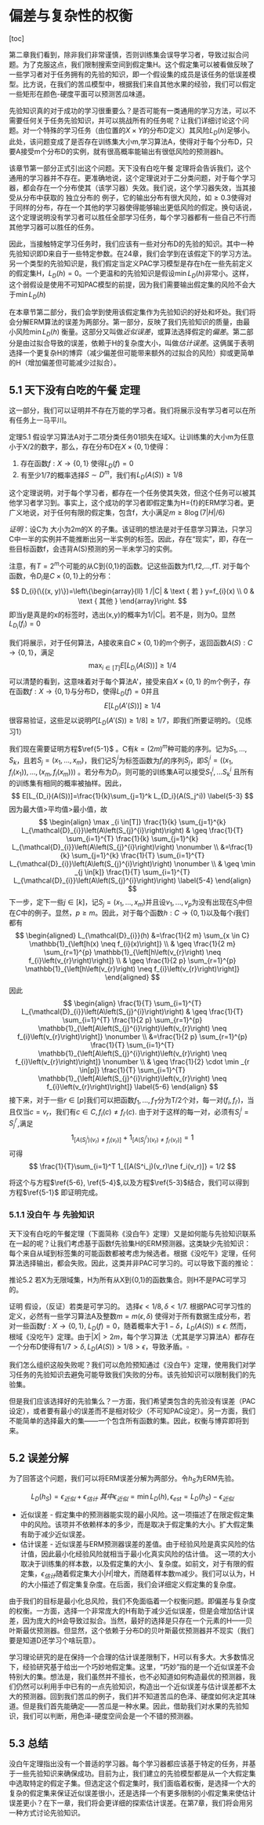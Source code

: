 # 偏差与复杂性的权衡

[toc]

第二章我们看到，除非我们非常谨慎，否则训练集会误导学习者，导致过拟合问题。为了克服这点，我们限制搜索空间到假定集H。这个假定集可以被看做反映了一些学习者对于任务拥有的先验的知识，即一个假设集的成员是该任务的低误差模型。比方说，在我们的苦瓜模型中，根据我们来自其他水果的经验，我们可以假定一些矩形在颜色-硬度平面可以预测苦瓜味道。

先验知识真的对于成功的学习很重要么？是否可能有一类通用的学习方法，可以不需要任何关于任务先验知识，并可以挑战所有的任务呢？让我们详细讨论这个问题。对一个特殊的学习任务（由位置的$X\times Y$的分布D定义）其风险$L_D(h)$足够小。此处，该问题变成了是否存在训练集大小m,学习算法A，使得对于每个分布D，只要A接受m个分布D的实例，就有很高概率能输出有很低风险的预测器h。

该章节第一部分正式引出这个问题。天下没有白吃午餐 定理将会告诉我们，这个通用的学习器并不存在。更准确地说，这个定理说对于二分类问题，对于每个学习器，都会存在一个分布使其（该学习器）失效。我们说，这个学习器失效，当其接受从分布中获取的 独立分布的 例子，它的输出分布有很大风险，如$\ge 0.3$使得对于同样的分布，存在一个其他的学习器使得能够输出更低风险的假定。换句话说，这个定理说明没有学习者可以胜任全部学习任务，每个学习器都有一些自己不行而其他学习器可以胜任的任务。

因此，当接触特定学习任务时，我们应该有一些对分布D的先验的知识。其中一种先验知识即D来自于一些特定参数。在24章，我们会学到在该假定下的学习方法。另一个类型的先验知识是，我们假定当定义PAC学习模型是存在h在一些先前定义的假定集H，$L_D(h)=0$。一个更温和的先验知识是假设$\min L_D(h)$非常小。这样，这个弱假设是使用不可知PAC模型的前提，因为我们需要输出假定集的风险不会大于$\min L_D(h)$

在本章节第二部分，我们会学到使用该假定集作为先验知识的好处和坏处。我们将会分解ERM算法的误差为两部分。第一部分，反映了我们先验知识的质量，由最小风险$\min L_D(h)$ 衡量。这部分又叫做*近似误差*，或算法选择假定的*偏差*。第二部分是由过拟合导致的误差，依赖于H的复杂度大小，叫做*估计误差*。这俩属于表明选择一个更复杂H的博弈（减少偏差但可能带来额外的过拟合的风险）抑或更简单的H（增加偏差但可能减少过拟合）。

## 5.1 天下没有白吃的午餐 定理

这一部分，我们可以证明并不存在万能的学习者。我们将展示没有学习者可以在所有任务上一马平川。

定理5.1 假设学习算法A对于二项分类任务01损失在域X。让训练集的大小m为任意小于X/2的数字，那么，存在分布D在$X\times \{0,1\}$使得：

1. 存在函数$f:X\to\{0,1\}$ 使得$L_D{(f)}=0$
2. 有至少1/7的概率选择$S\sim D^m$，我们有$L_D(A(S)) \ge 1/8$

这个定理说明，对于每个学习者，都存在一个任务使其失效，但这个任务可以被其他学习者学习到。事实上，这个成功的学习者即假定集为H={f}的ERM学习者。更广义地说，对于任何有限的假定集，包含f，大小满足$m\ge 8\log(7|H|/6)$

*证明*：设C为 大小为2m的X 的子集。该证明的想法是对于任意学习算法，只学习C中一半的实例并不能推断出另一半实例的标签。因此，存在“现实”，即，存在一些目标函数f，会违背A(S)预测的另一半未学习的实例。

注意，有$T=2^m$个可能的从C到{0,1}的函数。记这些函数为f1,f2,...,fT. 对于每个函数，令$D_i$是$C\times \{0,1\}$上的分布：
$$
D_{i}(\{(x, y)\})=\left\{\begin{array}{ll}
1 /|C| & \text { 若 } y=f_{i}(x) \\
0 & \text { 其他 }
\end{array}\right.
$$
即当y是真是的x的标签时，选出(x,y)的概率为1/|C|。若不是，则为0。显然$L_{D_i}(f_i)=0$

我们将展示，对于任何算法，A接收来自$C\times \{0,1\}$的m个例子，返回函数$A(S):C\to \{0,1\}$，满足
$$
\max_{i\in [T]} E[L_{D_i}(A(S))]\ge 1/4 \label{5-1}
$$
可以清楚的看到，这意味着对于每个算法A'，接受来自$X\times \{0,1\}$ 的m个例子，存在函数$f:X\to \{0,1\}$与分布D，使得$L_D(f)=0$并且
$$
E[L_D(A'(S))] \ge 1/4 \label{5-2}
$$
很容易验证，这些足以说明$P[L_D(A'(S))\ge 1/8] \ge 1/7$，即我们所要证明的。（见练习1）

我们现在需要证明方程$\ref{5-1}$ 。C有$k=(2m)^m$种可能的序列。记为$S_1,...,S_k$，且若$S_j = (x_1,...,x_m)$，我们记$S^i_j$为标签函数为$f_i$的序列$S_j$，即$S^i_j=((x_1,f_i(x_1)),...,(x_m, f_i(x_m)))$ 。若分布为$D_i$，则可能的训练集A可以接受$S_1^i,...S_k^i$ 且所有的训练集有相同的概率被抽样。因此，
$$
E[L_{D_i}(A(S))]=\frac{1}{k}\sum_{j=1}^k L_{D_i}(A(S_j^i)) \label{5-3}
$$
因为最大值>平均值>最小值，故
$$
\begin{align}
\max _{i \in[T]} \frac{1}{k} \sum_{j=1}^{k} L_{\mathcal{D}_{i}}\left(A\left(S_{j}^{i}\right)\right) & \geq \frac{1}{T} \sum_{i=1}^{T} \frac{1}{k} \sum_{j=1}^{k} L_{\mathcal{D}_{i}}\left(A\left(S_{j}^{i}\right)\right) \nonumber \\
&=\frac{1}{k} \sum_{j=1}^{k} \frac{1}{T} \sum_{i=1}^{T} L_{\mathcal{D}_{i}}\left(A\left(S_{j}^{i}\right)\right) \nonumber \\
& \geq \min _{j \in[k]} \frac{1}{T} \sum_{i=1}^{T} L_{\mathcal{D}_{i}}\left(A\left(S_{j}^{i}\right)\right) \label{5-4}
\end{align}
$$
下一步，定下一些$j\in [k]$，记$S_j=(x_1,...,x_m)$并且设$v_1,...,v_p$为没有出现在$S_j$中但在$C$中的例子。显然，$p\ge m$。因此，对于每个函数$h:C\to\{0,1\}$以及每个$i$我们都有
$$
\begin{aligned}
L_{\mathcal{D}_{i}}(h) &=\frac{1}{2 m} \sum_{x \in C} \mathbb{1}_{\left[h(x) \neq f_{i}(x)\right]} \\
& \geq \frac{1}{2 m} \sum_{r=1}^{p} \mathbb{1}_{\left[h\left(v_{r}\right) \neq f_{i}\left(v_{r}\right)\right]} \\
& \geq \frac{1}{2 p} \sum_{r=1}^{p} \mathbb{1}_{\left[h\left(v_{r}\right) \neq f_{i}\left(v_{r}\right)\right]}
\end{aligned}
$$
因此
$$
\begin{align}
\frac{1}{T} \sum_{i=1}^{T} L_{\mathcal{D}_{i}}\left(A\left(S_{j}^{i}\right)\right) & \geq \frac{1}{T} \sum_{i=1}^{T} \frac{1}{2 p} \sum_{r=1}^{p} \mathbb{1}_{\left[A\left(S_{j}^{i}\right)\left(v_{r}\right) \neq f_{i}\left(v_{r}\right)\right]} \nonumber \\
&=\frac{1}{2 p} \sum_{r=1}^{p} \frac{1}{T} \sum_{i=1}^{T} \mathbb{1}_{\left[A\left(S_{j}^{i}\right)\left(v_{r}\right) \neq f_{i}\left(v_{r}\right)\right]}  \nonumber \\
& \geq \frac{1}{2} \cdot \min _{r \in[p]} \frac{1}{T} \sum_{i=1}^{T} \mathbb{1}_{\left[A\left(S_{j}^{i}\right)\left(v_{r}\right) \neq f_{i}\left(v_{r}\right)\right]}  \label{5-6}
\end{align}
$$
接下来，对于一些$r\in[p]$我们可以把函数$f_1,...,f_T$分为T/2个对，每一对$(f_i, f_{i'})$，当且仅当$c=v_r$，我们有$c\in C, f_i(c)\ne f_{i'}(c)$. 由于对于这样的每一对，必须有$S_j^i=S_j^{i'}$,满足
$$
1_{[A(S^i_j)(v_r)\ne f_i(v_r)]} + 1_{[A(S^{i'}_j)(v_r)\ne f_{i'}(v_r)]}=1
$$
可得
$$
\frac{1}{T}\sum_{i=1}^T 1_{[A(S^i_j)(v_r)\ne f_i(v_r)]} = 1/2
$$


将这个与方程$\ref{5-6}, \ref{5-4}$,以及方程$\ref{5-3}$结合，我们可以得到方程$\ref{5-1}$ 即证明完成。

### 5.1.1 没白午 与 先验知识

天下没有白吃的午餐定理（下面简称《没白午》定理）又是如何能与先验知识联系在一起的呢？让我们考虑基于函数f先验集H的ERM预测器。这类缺少先验知识：每个来自从域到标签集的可能函数都被考虑为候选者。根据《没吃午》定理，任何算法选择输出，都会失败。因此，这类并非PAC可学习的。可以导致下面的推论：

推论5.2 若X为无限域集，H为所有从X到{0,1}的函数集合。则H不是PAC可学习的。

证明  假设，（反证）若类是可学习的。
选择$\epsilon<1/8, \delta<1/7$. 根据PAC可学习性的定义，必然有一些学习算法A及整数$m=m(\epsilon,\delta)$ 使得对于所有数据生成分布，若对一些函数$f:X\to \{0,1\}$, $L_D(f)=0$，随着概率大于$1-\delta$，$L_D(A(S))\le \epsilon$. 然而，根域《没吃午》定理。由于$|X|>2m$，每个学习算法（尤其是学习算法A）都存在一个分布D使得有$1/7>\delta, L_D(A(S))>1/8>\epsilon$，导致矛盾。$\square$

我们怎么组织这般失败呢？我们可以危险预知通过《没白午》定理，使用我们对学习任务的先验知识去避免可能导致我们失败的分布。该先验知识可以限制我们的先验集。

但是我们应该选择好的先验集么？一方面，我们希望类包含的先验没有误差（PAC设定），或者要有最小的误差而不是相对较少（不可知PAC设定）。另一方面，我们不能简单的选择最大的集——一个包含所有函数的集。因此，权衡与博弈即将到来。

## 5.2 误差分解

为了回答这个问题，我们可以将ERM误差分解为两部分。令$h_S$为ERM先验。

$$
L_D(h_S)=\epsilon_{近似} + \epsilon_{估计} \ 其中 \epsilon_{近似}=\min L_D(h), \epsilon_{est}=L_D(h_S)-\epsilon_{近似}​
$$

- 近似误差 - 假定集中的预测器能实现的最小风险。这一项描述了在限定假定集中的风险。该项并不依赖样本的多少，而是取决于假定集的大小。扩大假定集有助于减少近似误差。
- 估计误差 - 近似误差与ERM预测器误差的差值。由于经验风险是真实风险的估计值，因此最小化经验风险就相当于最小化真实风险的估计值。
  这一项的大小取决于训练集的样本数，以及假定集的大小、复杂度。如前文，对于有限的假定集，$\epsilon_{估计}$随着假定集大小$|H|$增大，而随着样本数m减少。我们可以认为，H的大小描述了假定集复杂度。在后面，我们会详细定义假定集的复杂度。

由于我们的目标是最小化总风险，我们不免面临着一个权衡问题。即偏差与复杂度的权衡。一方面，选择一个非常庞大的H有助于减少近似误差，但是会增加估计误差，因为庞大的H会导致过拟合。当然，最好的选择是只存在一个元素的H——贝叶斯最优预测器。但显然，这个依赖于分布D的贝叶斯最优预测器并不现实（我们要是知道D还学习个啥玩意）。

学习理论研究的是在保持一个合理的估计误差限制下，H可以有多大。大多数情况下，经验研究基于给出一个巧妙地假定集。这里，“巧妙”指的是一个近似误差不会特别大的集。想法是，我们虽然并不擅长，也不必知道如何构造最优的预测器，我们仍然可以利用手中已有的一点先验知识，构造出一个近似误差与估计误差都不太大的预测器。回到我们苦瓜的例子，我们并不知道苦瓜的色泽、硬度如何决定其味道。但是我们首先能确定——苦瓜是一种水果。因此，借助我们对水果的先验知识，我们可以判断，用色泽-硬度空间会是一个不错的预测器。

## 5.3 总结

没白午定理指出没有一个普适的学习器。每个学习器都应该基于特定的任务，并基于一些先验知识来确保成功。目前为止，我们建立的先验模型都是从一个大假定集中选取特定的假定子集。但选定这个假定集时，我们面临着权衡，是选择一个大的复杂的假定集来保证近似误差很小，还是选择一个有更多限制的小假定集来使估计误差更小？在下一章，我们将会更详细的探索估计误差。在第7章，我们将会用另一种方式讨论先验知识。

